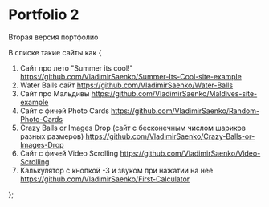 # Portfolio 2
 
Вторая версия портфолио

В списке такие сайты как { 

1. Сайт про лето "Summer its cool!"  https://github.com/VladimirSaenko/Summer-Its-Cool-site-example
2. Water Balls сайт https://github.com/VladimirSaenko/Water-Balls
3. Сайт про Мальдивы https://github.com/VladimirSaenko/Maldives-site-example
4. Сайт с фичей Photo Cards https://github.com/VladimirSaenko/Random-Photo-Cards
5. Crazy Balls or Images Drop (сайт с бесконечным числом шариков разных размеров) https://github.com/VladimirSaenko/Crazy-Balls-or-Images-Drop
6. Сайт с фичей Video Scrolling https://github.com/VladimirSaenko/Video-Scrolling
9. Калькулятор с кнопкой -3 и звуком при нажатии на неё  https://github.com/VladimirSaenko/First-Calculator

};
